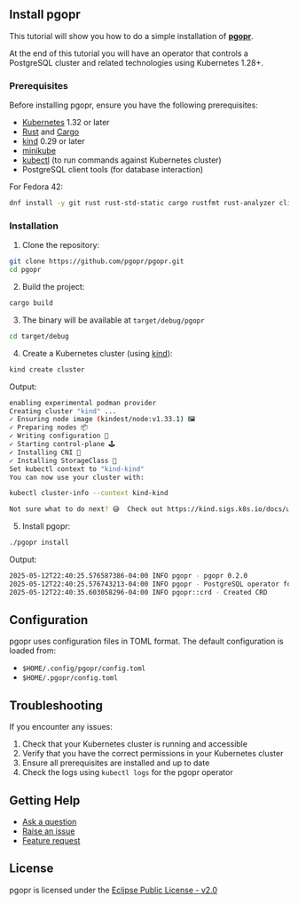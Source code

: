 ## Install pgopr

This tutorial will show you how to do a simple installation of [**pgopr**](https://github.com/pgopr/pgopr).

At the end of this tutorial you will have an operator that controls a PostgreSQL cluster and related technologies using Kubernetes 1.28+.

### Prerequisites

Before installing pgopr, ensure you have the following prerequisites:

- [Kubernetes](https://kubernetes.io/) 1.32 or later
- [Rust](https://www.rust-lang.org/) and [Cargo](https://doc.rust-lang.org/cargo/)
- [kind](https://kind.sigs.k8s.io/) 0.29 or later
- [minikube](https://minikube.sigs.k8s.io/docs/start/)
- [kubectl](https://kubernetes.io/docs/tasks/tools/) (to run commands against Kubernetes cluster)
- PostgreSQL client tools (for database interaction)

For Fedora 42:

```bash
dnf install -y git rust rust-std-static cargo rustfmt rust-analyzer clippy postgresql
```

### Installation

1. Clone the repository:

```bash
git clone https://github.com/pgopr/pgopr.git
cd pgopr
```

2. Build the project:

```bash
cargo build
```

3. The binary will be available at `target/debug/pgopr`

```bash
cd target/debug
```

4. Create a Kubernetes cluster (using [kind](https://kind.sigs.k8s.io/)):

```bash
kind create cluster
```

Output:

```bash
enabling experimental podman provider
Creating cluster "kind" ...
✓ Ensuring node image (kindest/node:v1.33.1) 🖼
✓ Preparing nodes 📦
✓ Writing configuration 📜
✓ Starting control-plane 🕹️
✓ Installing CNI 🔌
✓ Installing StorageClass 💾
Set kubectl context to "kind-kind"
You can now use your cluster with:

kubectl cluster-info --context kind-kind

Not sure what to do next? 😅  Check out https://kind.sigs.k8s.io/docs/user/quick-start/
```

5. Install pgopr:

```bash
./pgopr install
```

Output:

```bash
2025-05-12T22:40:25.576587386-04:00 INFO pgopr - pgopr 0.2.0
2025-05-12T22:40:25.576743213-04:00 INFO pgopr - PostgreSQL operator for Kubernetes
2025-05-12T22:40:35.603058296-04:00 INFO pgopr::crd - Created CRD
```

## Configuration

pgopr uses configuration files in TOML format. The default configuration is loaded from:

- `$HOME/.config/pgopr/config.toml`
- `$HOME/.pgopr/config.toml`

## Troubleshooting

If you encounter any issues:

1. Check that your Kubernetes cluster is running and accessible
2. Verify that you have the correct permissions in your Kubernetes cluster
3. Ensure all prerequisites are installed and up to date
4. Check the logs using `kubectl logs` for the pgopr operator

## Getting Help

- [Ask a question](https://github.com/pgopr/pgopr/discussions)
- [Raise an issue](https://github.com/pgopr/pgopr/issues)
- [Feature request](https://github.com/pgopr/pgopr/issues)

## License

pgopr is licensed under the [Eclipse Public License - v2.0](https://www.eclipse.org/legal/epl-2.0/)
